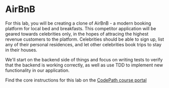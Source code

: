 # AirBnB

For this lab, you will be creating a clone of AirBnB - a modern booking platform for local bed and breakfasts. This competitor application will be geared towards celebrities only, in the hopes of attracing the highest revenue customers to the platform. Celebrities should be able to sign up, list any of their personal residences, and let other celebrities book trips to stay in their houses.

We'll start on the backend side of things and focus on writing tests to verify that the backend is working correctly, as well as use TDD to implement new functionality in our application.

Find the core instructions for this lab on the [CodePath course portal](https://courses.codepath.org/courses/summer_internship_for_tech_excellence/unit/16#!lab)
